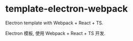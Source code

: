 # template-electron-webpack

Electron template with Webpack + React + TS.

Electron 模板, 使用 Webpack + React + TS 开发.
